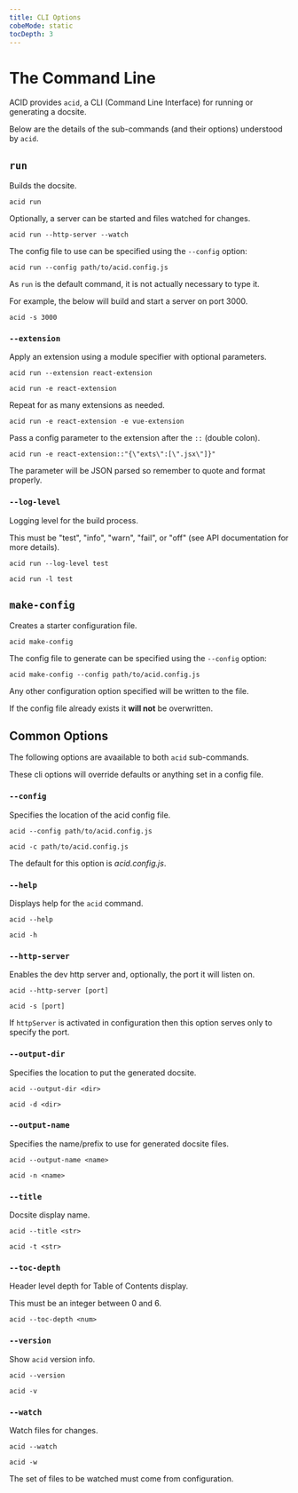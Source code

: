 ```yaml
---
title: CLI Options
cobeMode: static
tocDepth: 3
---
```



# The Command Line

ACID provides `acid`, a CLI (Command Line Interface) for running or generating a docsite.

Below are the details of the sub-commands (and their options) understood by `acid`.


## `run`

Builds the docsite.

```shell
acid run
```

Optionally, a server can be started and files watched for changes.

```shell
acid run --http-server --watch
```

The config file to use can be specified using the `--config` option:

```shell
acid run --config path/to/acid.config.js
```

As `run` is the default command, it is not actually necessary to type it.

For example, the below will build and start a server on port 3000.

```shell
acid -s 3000
```


### `--extension`

Apply an extension using a module specifier with optional parameters.

```shell
acid run --extension react-extension
```
```shell
acid run -e react-extension
```

Repeat for as many extensions as needed.

```shell
acid run -e react-extension -e vue-extension
```

Pass a config parameter to the extension after the `::` (double colon).

```shell
acid run -e react-extension::"{\"exts\":[\".jsx\"]}"
```

The parameter will be JSON parsed so remember to quote and format properly.


### `--log-level`

Logging level for the build process.

This must be "test", "info", "warn", "fail", or "off" (see API documentation for more details).

```shell
acid run --log-level test
```
```shell
acid run -l test
```


## `make-config`

Creates a starter configuration file.

```shell
acid make-config
```

The config file to generate can be specified using the `--config` option:

```shell
acid make-config --config path/to/acid.config.js
```

Any other configuration option specified will be written to the file.

If the config file already exists it **will not** be overwritten.


## Common Options

The following options are avaailable to both `acid` sub-commands.

These cli options will override defaults or anything set in a config file.


### `--config`

Specifies the location of the acid config file.

```shell
acid --config path/to/acid.config.js
```
```shell
acid -c path/to/acid.config.js
```

The default for this option is *acid.config.js*.


### `--help`

Displays help for the `acid` command.

```shell
acid --help
```
```shell
acid -h
```


### `--http-server`

Enables the dev http server and, optionally, the port it will listen on.

```shell
acid --http-server [port]
```
```shell
acid -s [port]
```

If `httpServer` is activated in configuration then this option serves only to specify the port.


### `--output-dir`

Specifies the location to put the generated docsite.

```shell
acid --output-dir <dir>
```
```shell
acid -d <dir>
```

### `--output-name`

Specifies the name/prefix to use for generated docsite files.

```shell
acid --output-name <name>
```
```shell
acid -n <name>
```

### `--title`

Docsite display name.

```shell
acid --title <str>
```
```shell
acid -t <str>
```


### `--toc-depth`

Header level depth for Table of Contents display.

This must be an integer between 0 and 6.

```shell
acid --toc-depth <num>
```


### `--version`

Show `acid` version info.

```shell
acid --version
```
```shell
acid -v
```


### `--watch`

Watch files for changes.

```shell
acid --watch
```
```shell
acid -w
```

The set of files to be watched must come from configuration.
